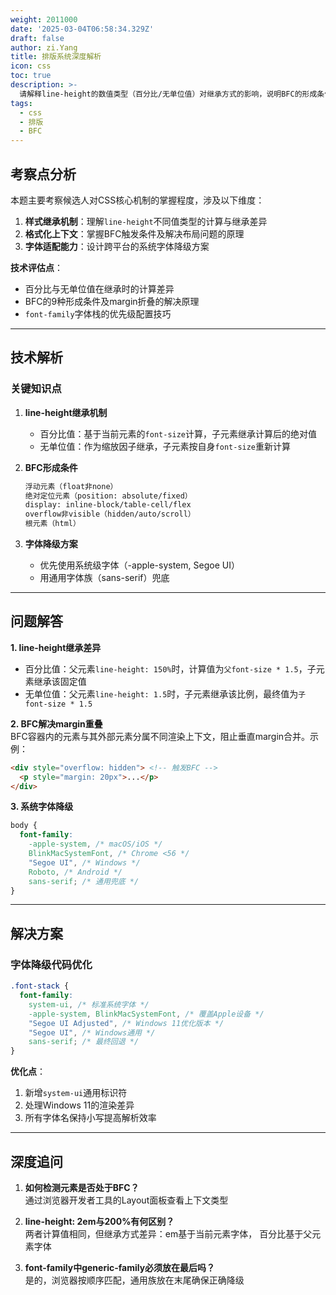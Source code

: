 ```yaml
---
weight: 2011000
date: '2025-03-04T06:58:34.329Z'
draft: false
author: zi.Yang
title: 排版系统深度解析
icon: css
toc: true
description: >-
  请解释line-height的数值类型（百分比/无单位值）对继承方式的影响，说明BFC的形成条件及其解决margin重叠的原理，并演示如何通过font-family设置系统级字体降级方案。
tags:
  - css
  - 排版
  - BFC
---
```


## 考察点分析

本题主要考察候选人对CSS核心机制的掌握程度，涉及以下维度：

1. **样式继承机制**：理解`line-height`不同值类型的计算与继承差异
2. **格式化上下文**：掌握BFC触发条件及解决布局问题的原理
3. **字体适配能力**：设计跨平台的系统字体降级方案

**技术评估点**：

- 百分比与无单位值在继承时的计算差异
- BFC的9种形成条件及margin折叠的解决原理
- `font-family`字体栈的优先级配置技巧

---

## 技术解析

### 关键知识点

1. **line-height继承机制**  
   - 百分比值：基于当前元素的`font-size`计算，子元素继承计算后的绝对值  
   - 无单位值：作为缩放因子继承，子元素按自身`font-size`重新计算  

2. **BFC形成条件**  

   ```markdown
   浮动元素（float非none）
   绝对定位元素（position: absolute/fixed）
   display: inline-block/table-cell/flex
   overflow非visible（hidden/auto/scroll）
   根元素（html）
   ```

3. **字体降级方案**  
   - 优先使用系统级字体（-apple-system, Segoe UI）
   - 用通用字体族（sans-serif）兜底

---

## 问题解答

**1. line-height继承差异**  

- 百分比值：父元素`line-height: 150%`时，计算值为`父font-size * 1.5`，子元素继承该固定值  
- 无单位值：父元素`line-height: 1.5`时，子元素继承该比例，最终值为`子font-size * 1.5`

**2. BFC解决margin重叠**  
BFC容器内的元素与其外部元素分属不同渲染上下文，阻止垂直margin合并。示例：  

```html
<div style="overflow: hidden"> <!-- 触发BFC -->
  <p style="margin: 20px">...</p>
</div>
```

**3. 系统字体降级**  

```css
body {
  font-family: 
    -apple-system, /* macOS/iOS */
    BlinkMacSystemFont, /* Chrome <56 */
    "Segoe UI", /* Windows */
    Roboto, /* Android */
    sans-serif; /* 通用兜底 */
}
```

---

## 解决方案

### 字体降级代码优化

```css
.font-stack {
  font-family:
    system-ui, /* 标准系统字体 */
    -apple-system, BlinkMacSystemFont, /* 覆盖Apple设备 */
    "Segoe UI Adjusted", /* Windows 11优化版本 */
    "Segoe UI", /* Windows通用 */
    sans-serif; /* 最终回退 */
}
```

**优化点**：  

1. 新增`system-ui`通用标识符  
2. 处理Windows 11的渲染差异  
3. 所有字体名保持小写提高解析效率  

---

## 深度追问

1. **如何检测元素是否处于BFC？**  
   通过浏览器开发者工具的Layout面板查看上下文类型  

2. **line-height: 2em与200%有何区别？**  
   两者计算值相同，但继承方式差异：em基于当前元素字体，
   百分比基于父元素字体  

3. **font-family中generic-family必须放在最后吗？**  
   是的，浏览器按顺序匹配，通用族放在末尾确保正确降级
